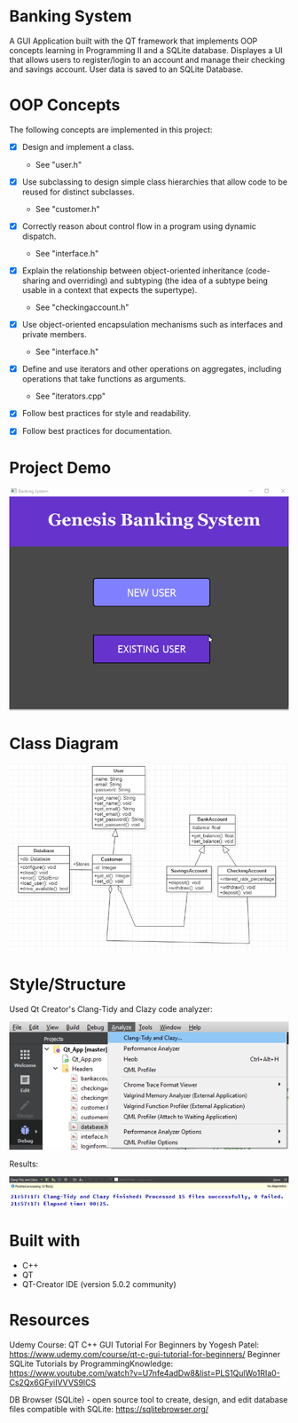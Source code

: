 # Banking System
A GUI Application built with the QT framework that implements OOP concepts learning in Programming II and a SQLite database. Displayes a UI that allows users to register/login to an account and manage their checking and savings account. User data is saved to an SQLite Database.

# OOP Concepts
The following concepts are implemented in this project:
* [x] Design and implement a class.

  - See "user.h"
* [x] Use subclassing to design simple class hierarchies that allow code to be reused for distinct subclasses.

  - See "customer.h"
* [x] Correctly reason about control flow in a program using dynamic dispatch. 

  - See "interface.h"
* [x] Explain the relationship between object-oriented inheritance (code-sharing and overriding) and subtyping (the idea of a subtype being usable in a context that expects the supertype). 

  - See "checkingaccount.h"
* [x] Use object-oriented encapsulation mechanisms such as interfaces and private members.

  - See "interface.h"
* [x] Define and use iterators and other operations on aggregates, including operations that take functions as arguments. 

   - See "iterators.cpp"
* [x] Follow best practices for style and readability.
* [x] Follow best practices for documentation.


# Project Demo
<img src='screenshots/demo.gif'  width='' alt='Video Walkthrough' />

# Class Diagram 
<img src='screenshots/classdiagram.PNG'  width='' alt='Video Walkthrough' />

# Style/Structure
Used Qt Creator's Clang-Tidy and Clazy code analyzer:


<img src='screenshots/clang-tidy_and_clazy.PNG' width='' alt='Video Walkthrough'/>

Results:


<img src='screenshots/clang-tidy_and_clazy_results.PNG'  width='' alt='Video Walkthrough'/>
<img src='screenshots/clang-tidy_and_clazy_results2.PNG' width='' alt='Video Walkthrough'/>




# Built with
- C++ 
- QT
- QT-Creator IDE (version 5.0.2 community)

# Resources
Udemy Course: QT C++ GUI Tutorial For Beginners by Yogesh Patel: https://www.udemy.com/course/qt-c-gui-tutorial-for-beginners/
Beginner SQLite Tutorials by ProgrammingKnowledge: https://www.youtube.com/watch?v=U7nfe4adDw8&list=PLS1QulWo1RIa0-Cs2Qx6GFyiIVVVS9lCS

DB Browser (SQLite) - open source tool to create, design, and edit database files compatible with SQLite: https://sqlitebrowser.org/

